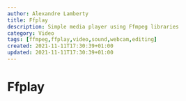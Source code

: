 ```yaml
---
author: Alexandre Lamberty
title: Ffplay
description: Simple media player using Ffmpeg libraries
category: Video
tags: [ffmpeg,ffplay,video,sound,webcam,editing]
created: 2021-11-11T17:30:39+01:00
updated: 2021-11-11T17:30:39+01:00
---
```


# Ffplay
